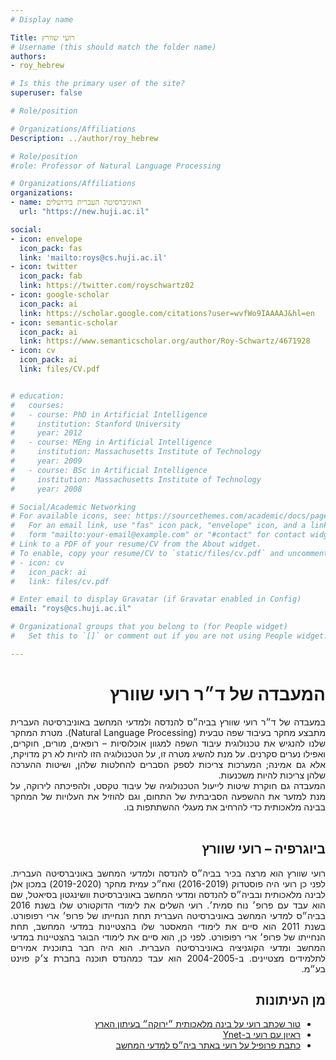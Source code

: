```yaml
---
# Display name

Title: רועי שוורץ
# Username (this should match the folder name)
authors:
- roy_hebrew

# Is this the primary user of the site?
superuser: false

# Role/position

# Organizations/Affiliations
Description: ../author/roy_hebrew

# Role/position
#role: Professor of Natural Language Processing

# Organizations/Affiliations
organizations:
- name: האוניברסיטה העברית בירושלים
  url: "https://new.huji.ac.il"

social:
- icon: envelope
  icon_pack: fas
  link: 'mailto:roys@cs.huji.ac.il'
- icon: twitter
  icon_pack: fab
  link: https://twitter.com/royschwartz02
- icon: google-scholar
  icon_pack: ai
  link: https://scholar.google.com/citations?user=wvfWo9IAAAAJ&hl=en
- icon: semantic-scholar
  icon_pack: ai
  link: https://www.semanticscholar.org/author/Roy-Schwartz/4671928
- icon: cv
  icon_pack: ai
  link: files/CV.pdf


# education:
#   courses:
#   - course: PhD in Artificial Intelligence
#     institution: Stanford University
#     year: 2012
#   - course: MEng in Artificial Intelligence
#     institution: Massachusetts Institute of Technology
#     year: 2009
#   - course: BSc in Artificial Intelligence
#     institution: Massachusetts Institute of Technology
#     year: 2008

# Social/Academic Networking
# For available icons, see: https://sourcethemes.com/academic/docs/page-builder/#icons
#   For an email link, use "fas" icon pack, "envelope" icon, and a link in the
#   form "mailto:your-email@example.com" or "#contact" for contact widget.
# Link to a PDF of your resume/CV from the About widget.
# To enable, copy your resume/CV to `static/files/cv.pdf` and uncomment the lines below.
# - icon: cv
#   icon_pack: ai
#   link: files/cv.pdf

# Enter email to display Gravatar (if Gravatar enabled in Config)
email: "roys@cs.huji.ac.il"

# Organizational groups that you belong to (for People widget)
#   Set this to `[]` or comment out if you are not using People widget.

---
```


<div style="text-align:justify" dir="rtl">
<h1>המעבדה של ד״ר רועי שוורץ</h1>
במעבדה של ד״ר רועי שוורץ בביה״ס להנדסה ולמדעי המחשב באוניברסיטה העברית מתבצע מחקר בעיבוד שפה טבעית (Natural Language Processing). מטרת המחקר שלנו  להנגיש את טכנולוגית עיבוד השפה למגוון אוכלוסיות &ndash; רופאים, מורים, חוקרים, ואפילו נערים סקרנים. על מנת להשיג מטרה זו, על הטכנולוגיה הזו להיות לא רק מדויקת, אלא גם אמינה; המערכות צריכות לספק הסברים להחלטות שלהן, ושיטות ההערכה שלהן צריכות להיות משכנעות.
<br>
המעבדה גם חוקרת שיטות לייעול הטכנולוגיה של עיבוד טקסט, ולהפיכתה לירוקה, על מנת למזער את ההשפעה הסביבתית של התחום, וגם להוזיל את העלויות של המחקר בבינה מלאכותית כדי להרחיב את מעגלי ההשתתפות בו.
</div>

<br>


<div style="text-align:justify" dir="rtl">
<h2>ביוגרפיה &ndash; רועי שוורץ</h2>
רועי שוורץ הוא מרצה בכיר בביה״ס להנדסה ולמדעי המחשב באוניברסיטה העברית. לפני כן רועי היה פוסטדוק (2016-2019) ואח״כ עמית מחקר (2019-2020) במכון אלן לבינה מלאכותית ובביה״ס להנדסה ומדעי המחשב באוניברסיטת וושינגטון בסיאטל, שם הוא עבד עם פרופ׳ נוח סמית׳. רועי השלים את לימודי הדוקטורט שלו בשנת 2016 בביה״ס למדעי המחשב באוניברסיטה העברית תחת הנחייתו של פרופ׳ ארי רפופורט.  בשנת 2011 הוא סיים את לימודי המאסטר שלו בהצטיינות במדעי המחשב, תחת הנחייתו של פרופ׳ ארי רפופורט. לפני כן, הוא סיים את לימודי הבוגר בהצטיינות במדעי המחשב ומדעי הקוגניציה באוניברסיטה העברית. הוא היה חבר בתוכנית אמירים לתלמידים מצטיינים. ב-2004-2005 הוא עבד כמהנדס תוכנה בחברת צ׳ק פוינט בע״מ.
	
<br> 

<div style="text-align:justify" dir="rtl">
<h2>מן העיתונות</h2>
<ul>
<li><a href="https://www.haaretz.co.il/captain/software/.premium-1.8194763" target='_blank'>טור שכתב רועי על בינה מלאכותית ״ירוקה״ בעיתון הארץ</a></li>
<li><a href="https://www.ynet.co.il/articles/0,7340,L-5567808,00.html" target='_blank'>ראיון עם רועי ב-Ynet</a></li>
<li><a href="https://www.cs.huji.ac.il/he/page/5734" target='_blank'>כתבת פרופיל על רועי באתר ביה״ס למדעי המחשב</a></li>
</ul>